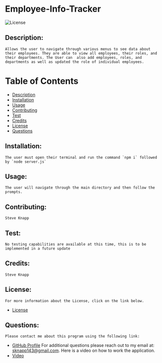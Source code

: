 # Employee-Info-Tracker
![License](https://img.shields.io/badge/License--blue.svg "License Badge")

## Description:
    Allows the user to navigate through various menus to see data about their employees. They are able to view all employees, their roles, and their departments. The User can  also add employees, roles, and departments as well as updated the role of individual employees.

# Table of Contents

- [Description](#description)
- [Installation](#installation)
- [Usage](#usage) 
- [Contributing](#contributing)
- [Test](#test)
- [Credits](#credits)
- [License](#license) 
- [Questions](#questions)

## Installation:
    The user must open their terminal and run the command `npm i` followed by `node server.js`
## Usage:
    The user will navigate through the main directory and then follow the prompts.
## Contributing:
    Steve Knapp
## Test:
    No testing capabilities are available at this time, this is to be implemented in a future update
## Credits:
    Steve Knapp
## License:
    For more information about the License, click on the link below.
    
- [License](https://opensource.org/licenses/)
## Questions:
    Please contact me about this program using the following link: 
- [GitHub Profile](https://github.com/Stovencrantz)
For additional questions please reach out to my email at: sknapp143@gmail.com.
    Here is a video on how to work the application.
- [Video](https://drive.google.com/file/d/1A_C2r76bIzFDFGkn3mCFeiNT4ND4RHpZ/view)
